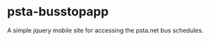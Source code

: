 psta-busstopapp
===============

A simple jquery mobile site for accessing the psta.net bus schedules. 
